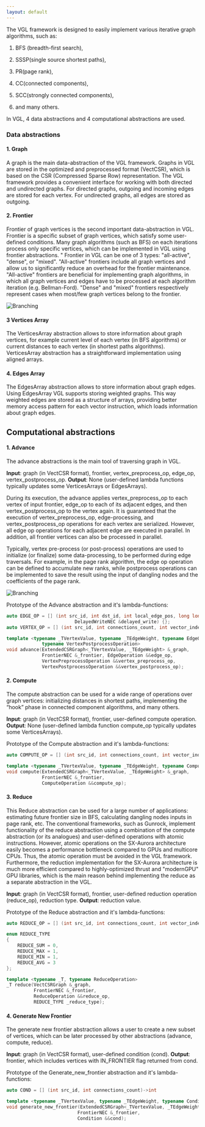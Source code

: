 ```yaml
---
layout: default
---
```


The VGL framework is designed to easily implement various iterative graph algorithms, such as:
 
1. BFS (breadth-first search),
 
2. SSSP(single source shortest paths),
 
3. PR(page rank),
 
4. CC(connected components),
 
5. SCC(strongly connected components), 

6. and many others. 

In VGL, 4 data abstractions and 4 computational abstractions are used.

### Data abstractions

#### 1. Graph
A graph is the main data-abstraction of the VGL framework. Graphs in VGL are stored in the optimized and preprocessed format (VectCSR),
which is based on the CSR (Compressed Sparse Row) representation. 
The VGL framework provides a convenient interface for working with both directed and undirected graphs.
For directed graphs, outgoing and incoming edges are stored for each vertex.
For undirected graphs, all edges are stored as outgoing.

#### 2. Frontier
Frontier of graph vertices is the second important data-abstraction in VGL. Frontier is a specific 
subset of graph vertices, which satisfy some user-defined conditions. Many graph algorithms (such as BFS) on each 
iterations process only specific vertices, which can be implemented in VGL using frontier abstractions.
"
Frontier in VGL can be one of 3 types: "all-active", "dense", or "mixed". 
"All-active" frontiers include all graph vertices and allow us to significantly 
reduce an overhead for the frontier maintenance. "All-active" frontiers are beneficial
for implementing graph algorithms, in which all graph vertices and edges have to be processed 
at each algorithm iteration (e.g. Bellman-Ford). "Dense" and "mixed" frontiers respectively represent cases 
when most/few graph vertices belong to the frontier.

![Branching]({{site.data_url}}/assets/img/data_abstractions.png)

#### 3 Vertices Array
The VerticesArray abstraction allows to store information about graph vertices,
for example current level of each vertex (in BFS algorithms) or current distances 
to each vertex (in shortest paths algorithms). VerticesArray abstraction has a 
straightforward implementation using aligned arrays.

#### 4. Edges Array
The EdgesArray abstraction allows to store information about graph edges.
Using EdgesArray VGL supports storing weighted graphs. This way weighted
edges are stored as a structure of arrays, providing better memory access
pattern for each vector instruction, which loads information about graph edges.


## Computational abstractions

#### 1. Advance

The advance abstractions is the main tool of traversing graph in VGL. 

**Input**: graph (in VectCSR format), frontier, vertex_preprocess_op, edge_op, vertex_postprocess_op.
**Output**: None (user-defined lambda functions typically updates some VerticesArrays or EdgesArrays).

During its execution, the advance applies vertex_preprocess_op to each vertex of input frontier, edge_op to each 
of its adjacent edges, and then vertex_postprocess_op to the vertex again. 
It is guaranteed that the execution of vertex_preprocess_op, edge-processing, and vertex_postprocess_op operations
for each vertex are serialized. However, all edge op operations for each adjacent edge are executed in parallel.
In addition, all frontier vertices can also be processed in parallel. 
 
Typically, vertex pre-process (or post-process) operations are used to initialize (or finalize) some data-processing,
to be performed during edge traversals. For example, in the page rank algorithm, the edge op operation can be defined to accumulate new ranks, 
while postprocess operations can be implemented to save the result using the input of dangling nodes and the coefficients of the page rank.

![Branching]({{site.data_url}}/assets/img/computational_abstractions.png)

Prototype of the Advance abstraction and it's lambda-functions:
```c++
auto EDGE_OP = [] (int src_id, int dst_id, int local_edge_pos, long long int global_edge_pos, int vector_index,
                         DelayedWriteNEC &delayed_write) {};
auto VERTEX_OP = [] (int src_id, int connections_count, int vector_index, DelayedWriteNEC &delayed_write){};

template <typename _TVertexValue, typename _TEdgeWeight, typename EdgeOperation, typename VertexPreprocessOperation,
             typename VertexPostprocessOperation>
void advance(ExtendedCSRGraph<_TVertexValue, _TEdgeWeight> &_graph,
             FrontierNEC &_frontier, EdgeOperation &&edge_op,
             VertexPreprocessOperation &&vertex_preprocess_op, 
             VertexPostprocessOperation &&vertex_postprocess_op);
```

#### 2. Compute

The compute abstraction can be used for a wide range of operations over graph vertices: 
initializing distances in shortest paths, implementing the “hook” phase in connected component
algorithms, and many others.

**Input**: graph (in VectCSR format), frontier, user-defined compute operation.
**Output**: None (user-defined lambda function compute_op typically updates some VerticesArrays).

Prototype of the Compute abstraction and it's lambda-functions:
```c++
auto COMPUTE_OP = [] (int src_id, int connections_count, int vector_index){};

template <typename _TVertexValue, typename _TEdgeWeight, typename ComputeOperation>
void compute(ExtendedCSRGraph<_TVertexValue, _TEdgeWeight> &_graph, 
             FrontierNEC &_frontier, 
             ComputeOperation &&compute_op);
```

#### 3. Reduce
This Reduce abstraction can be used for a large number of applications: estimating future frontier size in BFS,
calculating dangling nodes inputs in page rank, etc. The conventional frameworks, such as Gunrock, implement 
functionality of the reduce abstraction using a combination of the compute abstraction
(or its analogues) and user-defined operations with atomic instructions. 
However, atomic operations on the SX-Aurora architecture easily becomes a performance 
bottleneck compared to GPUs and multicore CPUs. Thus, the atomic operation must be avoided 
in the VGL framework. Furthermore, the reduction implementation for the SX-Aurora architecture 
is much more efficient compared to highly-optimized thrust and "modernGPU" GPU libraries, 
which is the main reason behind implementing the reduce as a separate abstraction in the VGL.

**Input**: graph (in VectCSR format), frontier, user-defined reduction operation (reduce_op), reduction type.
**Output**: reduction value.

Prototype of the Reduce abstraction and it's lambda-functions:
```c++
auto REDUCE_OP = [] (int src_id, int connections_count, int vector_index){};

enum REDUCE_TYPE
{
    REDUCE_SUM = 0,
    REDUCE_MAX = 1,
    REDUCE_MIN = 1,
    REDUCE_AVG = 3
};

template <typename _T, typename ReduceOperation>
_T reduce(VectCSRGraph &_graph,
          FrontierNEC &_frontier,
          ReduceOperation &&reduce_op,
          REDUCE_TYPE _reduce_type);
```

#### 4. Generate New Frontier

The generate new frontier abstraction allows a user to create a new subset of vertices,
which can be later processed by other abstractions (advance, compute, reduce). 

**Input**: graph (in VectCSR format), user-defined condition (cond).
**Output**: frontier, which includes vertices with IN_FRONTIER flag returned from cond.

Prototype of the Generate_new_frontier abstraction and it's lambda-functions:
```c++
auto COND = [] (int src_id, int connections_count)->int

template <typename _TVertexValue, typename _TEdgeWeight, typename Condition>
void generate_new_frontier(ExtendedCSRGraph<_TVertexValue, _TEdgeWeight> &_graph, 
                          FrontierNEC &_frontier, 
                          Condition &&cond);
```